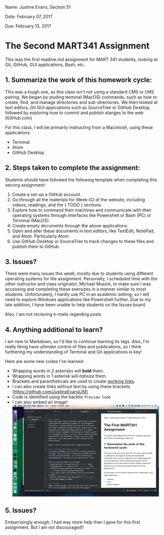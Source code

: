 Name: Justine Evans, Section 51

Date: February 07, 2017

Due: February 13, 2017

# The Second MART341 Assignment
This was the first readme.md assignment for MART 341 students, looking at Git, GitHub, GUI applications, Bash, etc.

## 1. Summarize the work of this homework cycle:

This was a tough one, as this class isn't not using a standard CMS or LMS pairing. We began by studing terminal  (MacOS) commands, such as how to create, find, and manage directories and sub-directories. We then looked at text editors, Git GUI applciations such as SourceTree or GitHub Desktop, followed by exploring how to commit and publish stanges to the web (GitHub.com)

For this class, I will be primarily instructing from a Macintosh, using these applications:
- Terminal
- Atom
- GitHub Desktop


## 2. Steps taken to complete the assignment:
Students should have followed the following template when completing this secong assignment:
1. Create a set-up a GitHub account.
2. Go through all the materials for Week-02 of the website, including videos, readings, and the { TODO } sections.
3. Explore how to command their machines and communicate with their operating systems through interfaces like Powershell or Bash (PC) or Terminal (MacOS).
4. Create empty documents through the above applications.
5. Open and alter these documents in text editors, like TextEdit, NotePad, and Atom. Particularly Atom.
6. Use GitHub Desktop or SourceTree to track changes to these files and publish them to GitHub.


## 3. Issues?
There were many issues this week, mostly due to students using different operating systems for the assignment. Personally, I scheduled time with the other instructor and class originator, Michael Musick, to make sure I was accessing and completing these exersizes in a manner similar to most students. Unfortunately, I hardly use PC in an academic setting, so I will need to explore Windows applications like Powershell further. Due to my late addition, I have been unable to help students on the Issues board.

Also, I am not recieving e-mails regarding posts.

## 4. Anything additional to learn?
I am new to Markdown, so I'd like to continue learning its tags. Also, I'm really liking have ultimate control of files and publications, so I think furthering my understanding of Terminal and Git applications is key!

Here are some new codes I've learned:
- Wrapping words in 2 asterisks will **bold** them.
- Wrapping words in 1 asterisk will *italisize* them.
- Brackets and parantheticals are used to create [working links](https://github.com/JustineEvansUM).
- I can also create links without text by using these brackets [https://github.com/JustineEvansUM]
- Code is identified using the backtic `Preview Code`
- I can also embed an image!
![Image of my editor](Week-02-img.png)

## 5. Issues?
Embarrisingly enough, I had way more help than I gave for this first assignment. But I am not discouraged!!
